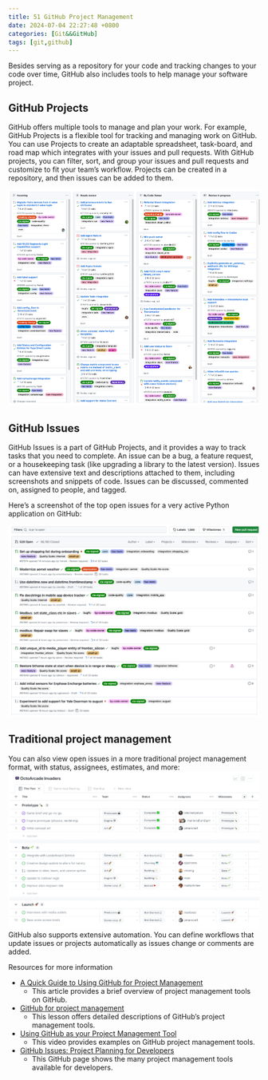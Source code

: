 ```yaml
---  
title: 51 GitHub Project Management  
date: 2024-07-04 22:27:48 +0800  
categories: [Git&&GitHub]  
tags: [git,github]  
---
```

Besides serving as a repository for your code and tracking changes to your code over time, GitHub also includes tools to help manage your software project.

## GitHub Projects

GitHub offers multiple tools to manage and plan your work. For example, GitHub Projects is a flexible tool for tracking and managing work on GitHub. You can use Projects to create an adaptable spreadsheet, task-board, and road map which integrates with your issues and pull requests. With GitHub projects, you can filter, sort, and group your issues and pull requests and customize to fit your team’s workflow. Projects can be created in a repository, and then issues can be added to them.

![](./GitHub_Projects.png)

## GitHub Issues

GitHub Issues is a part of GitHub Projects, and it provides a way to track tasks that you need to complete. An issue can be a bug, a feature request, or a housekeeping task (like upgrading a library to the latest version). Issues can have extensive text and descriptions attached to them, including screenshots and snippets of code. Issues can be discussed, commented on, assigned to people, and tagged.

Here’s a screenshot of the top open issues for a very active Python application on GitHub:

![](./GitHub_Issues.png)

## Traditional project management
You can also view open issues in a more traditional project management format, with status, assignees, estimates, and more:
![](./Traditional_project_management.png)
GitHub also supports extensive automation. You can define workflows that update issues or projects automatically as issues change or comments are added. 

Resources for more information
* [A Quick Guide to Using GitHub for Project Management](https://www.jobsity.com/blog/a-quick-guide-to-using-github-for-project-management)
  * This article provides a brief overview of project management tools on GitHub.
* [GitHub for project management](https://openscapes.github.io/series/core-lessons/github/github-issues.html)
  * This lesson offers detailed descriptions of GitHub’s project management tools.
* [Using GitHub as your Project Management Tool](https://www.youtube.com/watch?v=qgQAFP6oSKw)
  * This video provides examples on GitHub  project management tools.
* [GitHub Issues: Project Planning for Developers](https://github.com/features/issues)
  * This GitHub page shows the many project management tools available for developers.
